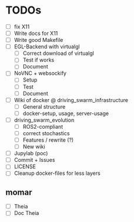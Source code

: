 # TODOs
- [ ] fix X11
- [ ] Write docs for X11
- [ ] Write good Makefile
- [ ] EGL-Backend with virtualgl
  - [ ] Correct download of virtualgl
  - [ ] Test if works
  - [ ] Document
- [ ] NoVNC + websockify
  - [ ] Setup
  - [ ] Test
  - [ ] Document
- [ ] Wiki of docker @ driving\_swarm\_infrastructure
  - [ ] General structure
  - [ ] docker-setup, usage, server-usage
- [ ] driving\_swarm\_evolution
  - [ ] ROS2-compliant
  - [ ] correct stochastics
  - [ ] Features / rewrite (?)
  - [ ] New wiki
- [ ] Jupylab (poc)
- [ ] Commit + Issues
- [ ] LICENSE
- [ ] Cleanup docker-files for less layers

## momar
- [ ] Theia
- [ ] Doc Theia
